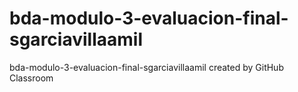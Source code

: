 # bda-modulo-3-evaluacion-final-sgarciavillaamil
bda-modulo-3-evaluacion-final-sgarciavillaamil created by GitHub Classroom
